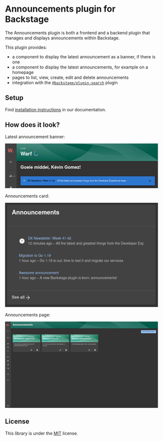 # Announcements plugin for Backstage

The Announcements plugin is both a frontend and a backend plugin that manages and displays announcements within Backstage.

This plugin provides:

* a component to display the latest announcement as a banner, if there is one
* a component to display the latest announcements, for example on a homepage
* pages to list, view, create, edit and delete announcements
* integration with the [`@backstage/plugin-search`](https://github.com/backstage/backstage/tree/master/plugins/search) plugin

## Setup

Find [installation instructions](./docs/index.md#installation) in our documentation.

## How does it look?

Latest announcement banner:

![Latest announcement banner](./docs/images/announcement_banner.png)

Announcements card:

![Announcements card](./docs/images/announcements_card.png)

Announcements page:

![Announcements page](./docs/images/announcements_page.png)

## License

This library is under the [MIT](LICENSE) license.
